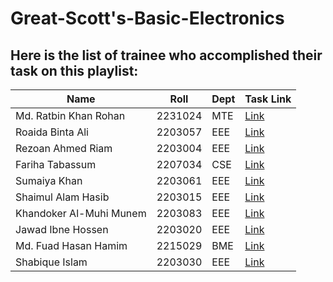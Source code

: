 # Great-Scott's-Basic-Electronics

## Here is the list of trainee who accomplished their task on this playlist:

| Name | Roll | Dept | Task Link |
|---------|---------|---------|---------|
| Md. Ratbin Khan Rohan |	2231024 |	MTE |	[Link](https://github.com/ratzz64/redesigned-invention/blob/main/Notes.pdf) |
| Roaida Binta Ali | 	2203057	 | EEE	 |  	[Link](https://github.com/roaida/Project-Note) |
| Rezoan Ahmed Riam | 	2203004 | 	EEE	 | 	[Link](https://github.com/Riam-22/Rezoan-Ahmed/blob/main/Electronic%20Basic%20pdf.pdf) |
| Fariha Tabassum	 | 2207034 | 	CSE	 | 	[Link](https://github.com/Fariha127/Electronic-Basics) |
| Sumaiya Khan | 	2203061 | 	EEE	 | 	[Link](https://github.com/Sumaiyakhan210/For-Hardwire-Engineering/blob/main/Electronic%20Basic%20Note.pdf) |
| Shaimul Alam Hasib | 	2203015 | 	EEE | 		[Link](https://drive.google.com/file/d/1RkZXzPRszNU6bEsamL3sv78YE7FV5r6r/view?usp=sharing) |
| Khandoker Al-Muhi Munem	 | 2203083 | 	EEE | 		[Link](https://github.com/Munem03/Great-Scott-Basic-electronic-engineering/blob/main/Electronics%20note.pdf) |
| Jawad Ibne Hossen	| 2203020	| EEE	|  [Link](https://github.com/CodeWithJawad-eee/GreatScott-Electronic/tree/main) |
| Md. Fuad Hasan Hamim	| 2215029	| BME	| [Link]( https://github.com/fuadhasanbme/Electronics) |
| Shabique Islam	| 2203030	| EEE	| [Link](https://github.com/shabique7/CV/blob/main/Notes%20on%20Electronic%20Basics.pdf)  |
